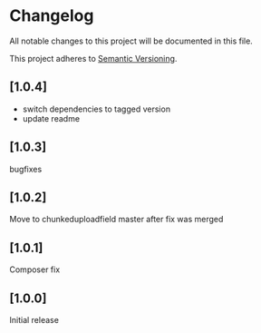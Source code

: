 # Changelog

All notable changes to this project will be documented in this file.

This project adheres to [Semantic Versioning](http://semver.org/).

## [1.0.4]

* switch dependencies to tagged version
* update readme

## [1.0.3]

bugfixes

## [1.0.2]

Move to chunkeduploadfield master after fix was merged

## [1.0.1]

Composer fix

## [1.0.0]

Initial release
